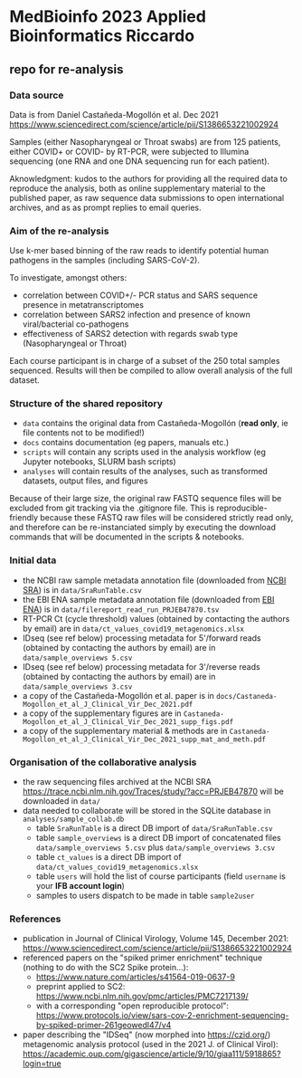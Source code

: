 # MedBioinfo 2023 Applied Bioinformatics Riccardo 
## repo for re-analysis

### Data source

Data is from Daniel Castañeda-Mogollón et al. Dec 2021 https://www.sciencedirect.com/science/article/pii/S1386653221002924

Samples (either Nasopharyngeal or Throat swabs) are from 125 patients, either COVID+ or COVID- by RT-PCR, were subjected to Illumina sequencing (one RNA and one DNA sequencing run for each patient).

Aknowledgment: kudos to the authors for providing all the required data to reproduce the analysis, both as online supplementary material to the published paper, as raw sequence data submissions to 
open international archives, and as as prompt replies to email queries. 

### Aim of the re-analysis

Use k-mer based binning of the raw reads to identify potential human pathogens in the samples (including SARS-CoV-2).

To investigate, amongst others: 
 - correlation between COVID+/- PCR status and SARS sequence presence in metatranscriptomes
 - correlation between SARS2 infection and presence of known viral/bacterial co-pathogens
 - effectiveness of SARS2 detection with regards swab type (Nasopharyngeal or Throat)

Each course participant is in charge of a subset of the 250 total samples sequenced. Results will then be compiled to allow overall analysis of the full dataset.

### Structure of the shared repository

 - ```data``` contains the original data from Castañeda-Mogollón (**read only**, ie file contents not to be modified!)
 - ```docs``` contains documentation (eg papers, manuals etc.)
 - ```scripts``` will contain any scripts used in the analysis workflow (eg  Jupyter notebooks, SLURM bash scripts)
 - ```analyses``` will contain results of the analyses, such as transformed datasets, output files, and figures
 
Because of their large size, the original raw FASTQ sequence files will be excluded from git tracking via the .gitignore file. 
This is reproducible-friendly because these FASTQ raw files will be considered strictly read only, and therefore can be re-instanciated 
simply by executing the download commands that will be documented in the scripts & notebooks.
 
### Initial data
 - the NCBI raw sample metadata annotation file (downloaded from [NCBI SRA](https://trace.ncbi.nlm.nih.gov/Traces/study/?acc=PRJEB47870)) is in ```data/SraRunTable.csv```
 - the EBI ENA sample metadata annotation file (downloaded from [EBI ENA](https://www.ebi.ac.uk/ena/browser/view/PRJEB47870?show=reads)) is in ```data/filereport_read_run_PRJEB47870.tsv```
 - RT-PCR Ct (cycle threshold) values (obtained by contacting the authors by email) are in ```data/ct_values_covid19_metagenomics.xlsx```
 - IDseq (see ref below) processing metadata for 5'/forward reads (obtained by contacting the authors by email) are in ```data/sample_overviews 5.csv```
 - IDseq (see ref below) processing metadata for 3'/reverse reads (obtained by contacting the authors by email) are in ```data/sample_overviews 3.csv```
 - a copy of the Castañeda-Mogollón et al. paper is in ```docs/Castaneda-Mogollon_et_al_J_Clinical_Vir_Dec_2021.pdf```
 - a copy of the supplementary figures are in ```Castaneda-Mogollon_et_al_J_Clinical_Vir_Dec_2021_supp_figs.pdf```
 - a copy of the supplementary material & methods are in ```Castaneda-Mogollon_et_al_J_Clinical_Vir_Dec_2021_supp_mat_and_meth.pdf```
 
### Organisation of the collaborative analysis
- the raw sequencing files archived at the NCBI SRA https://trace.ncbi.nlm.nih.gov/Traces/study/?acc=PRJEB47870 will be downloaded in ```data/```
- data needed to collaborate will be stored in the SQLite database in ```analyses/sample_collab.db```
  - table ```SraRunTable``` is a direct DB import of ```data/SraRunTable.csv```
  - table ```sample_overviews``` is a direct DB import of concatenated files ```data/sample_overviews 5.csv``` plus ```data/sample_overviews 3.csv```
  - table ```ct_values``` is a direct DB import of ```data/ct_values_covid19_metagenomics.xlsx```
  - table ```users``` will hold the list of course participants (field ```username``` is your **IFB account login**)
  - samples to users dispatch to be made in table ```sample2user```

### References
 - publication in Journal of Clinical Virology, Volume 145, December 2021: https://www.sciencedirect.com/science/article/pii/S1386653221002924
 - referenced papers on the "spiked primer enrichment" technique (nothing to do with the SC2 Spike protein...): 
   - https://www.nature.com/articles/s41564-019-0637-9
   - preprint applied to SC2: https://www.ncbi.nlm.nih.gov/pmc/articles/PMC7217139/
   - with a corresponding "open reproducible protocol": https://www.protocols.io/view/sars-cov-2-enrichment-sequencing-by-spiked-primer-261geowedl47/v4
 - paper describing the "IDSeq" (now morphed into https://czid.org/) metagenomic analysis protocol (used in the 2021 J. of Clinical Virol): https://academic.oup.com/gigascience/article/9/10/giaa111/5918865?login=true

